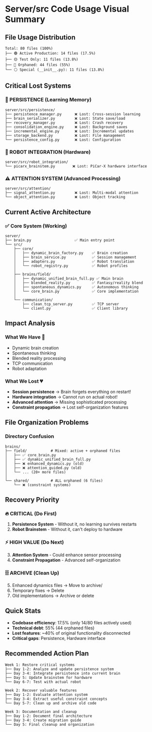 # Server/src Code Usage Visual Summary

## File Usage Distribution

```
Total: 80 files (100%)
├── 🟢 Active Production: 14 files (17.5%)
├── 🟡 Test Only: 11 files (13.8%)
├── 🔴 Orphaned: 44 files (55%)
└── ⚪ Special (__init__.py): 11 files (13.8%)
```

## Critical Lost Systems

### 🚨 PERSISTENCE (Learning Memory)
```
server/src/persistence/
├── persistence_manager.py      ❌ Lost: Cross-session learning
├── brain_serializer.py         ❌ Lost: State save/load
├── recovery_manager.py         ❌ Lost: Crash recovery
├── consolidation_engine.py     ❌ Lost: Background saves
├── incremental_engine.py       ❌ Lost: Incremental updates
├── storage_backend.py          ❌ Lost: File management
└── persistence_config.py       ❌ Lost: Configuration
```

### 🚨 ROBOT INTEGRATION (Hardware)
```
server/src/robot_integration/
└── picarx_brainstem.py        ❌ Lost: PiCar-X hardware interface
```

### ⚠️ ATTENTION SYSTEM (Advanced Processing)
```
server/src/attention/
├── signal_attention.py         ❌ Lost: Multi-modal attention
└── object_attention.py         ❌ Lost: Object tracking
```

## Current Active Architecture

### ✅ Core System (Working)
```
server/
├── brain.py                    ✅ Main entry point
└── src/
    ├── core/
    │   ├── dynamic_brain_factory.py    ✅ Brain creation
    │   ├── brain_service.py            ✅ Session management
    │   ├── adapters.py                 ✅ Robot translation
    │   └── robot_registry.py           ✅ Robot profiles
    │
    ├── brains/field/
    │   ├── dynamic_unified_brain_full.py ✅ Main brain
    │   ├── blended_reality.py          ✅ Fantasy/reality blend
    │   ├── spontaneous_dynamics.py     ✅ Autonomous thinking
    │   └── core_brain.py               ✅ Core implementation
    │
    └── communication/
        ├── clean_tcp_server.py         ✅ TCP server
        └── client.py                   ✅ Client library
```

## Impact Analysis

### What We Have 💚
- Dynamic brain creation
- Spontaneous thinking
- Blended reality processing
- TCP communication
- Robot adaptation

### What We Lost 💔
- **Session persistence** → Brain forgets everything on restart!
- **Hardware integration** → Cannot run on actual robot!
- **Advanced attention** → Missing sophisticated processing
- **Constraint propagation** → Lost self-organization features

## File Organization Problems

### Directory Confusion
```
brains/
├── field/           # Mixed: active + orphaned files
│   ├── ✅ core_brain.py
│   ├── ✅ dynamic_unified_brain_full.py
│   ├── ❌ enhanced_dynamics.py (old)
│   ├── ❌ attention_guided.py (old)
│   └── ... (20+ more files)
│
└── shared/          # ALL orphaned (6 files)
    └── ❌ (constraint systems)
```

## Recovery Priority

### 🔥 CRITICAL (Do First)
1. **Persistence System** - Without it, no learning survives restarts
2. **Robot Brainstem** - Without it, can't deploy to hardware

### ⚡ HIGH VALUE (Do Next)
3. **Attention System** - Could enhance sensor processing
4. **Constraint Propagation** - Advanced self-organization

### 🗄️ ARCHIVE (Clean Up)
5. Enhanced dynamics files → Move to archive/
6. Temporary fixes → Delete
7. Old implementations → Archive or delete

## Quick Stats

- **Codebase efficiency**: 17.5% (only 14/80 files actively used)
- **Technical debt**: 55% (44 orphaned files)
- **Lost features**: ~40% of original functionality disconnected
- **Critical gaps**: Persistence, Hardware interface

## Recommended Action Plan

```
Week 1: Restore critical systems
├── Day 1-2: Analyze and update persistence system
├── Day 3-4: Integrate persistence into current brain
├── Day 5: Update brainstem for hardware
└── Day 6-7: Test with actual robot

Week 2: Recover valuable features
├── Day 1-2: Evaluate attention system
├── Day 3-4: Extract useful constraint concepts
└── Day 5-7: Clean up and archive old code

Week 3: Documentation and cleanup
├── Day 1-2: Document final architecture
├── Day 3-4: Create migration guide
└── Day 5: Final cleanup and organization
```